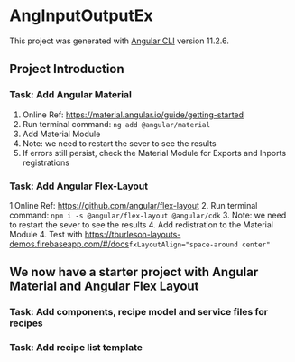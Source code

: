 # AngInputOutputEx

This project was generated with [Angular CLI](https://github.com/angular/angular-cli) version 11.2.6.

## Project Introduction

### Task: Add Angular Material

1. Online Ref: <https://material.angular.io/guide/getting-started>
2. Run terminal command: ```ng add @angular/material```
3. Add Material Module
4. Note: we need to restart the sever to see the results
5. If errors still persist, check the Material Module for Exports and Inports registrations

### Task: Add Angular Flex-Layout

1.Online Ref: <https://github.com/angular/flex-layout>
2. Run terminal command: ```npm i -s @angular/flex-layout @angular/cdk```
3. Note: we need to restart the sever to see the results
4. Add redistration to the Material Module
4. Test with <https://tburleson-layouts-demos.firebaseapp.com/#/docs>```fxLayoutAlign="space-around center"```

## We now have a starter project with Angular Material and Angular Flex Layout

### Task: Add components, recipe model and service files for recipes

### Task: Add recipe list template
